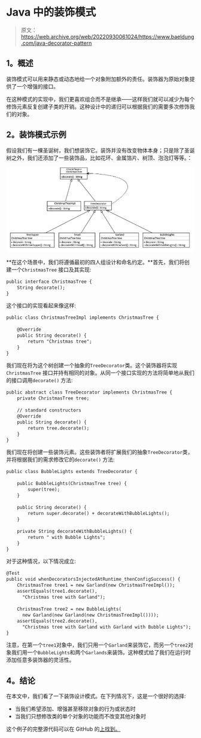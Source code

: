 # Java 中的装饰模式

> 原文：<https://web.archive.org/web/20220930061024/https://www.baeldung.com/java-decorator-pattern>

## 1。概述

装饰模式可以用来静态或动态地给一个对象附加额外的责任。装饰器为原始对象提供了一个增强的接口。

在这种模式的实现中，我们更喜欢组合而不是继承——这样我们就可以减少为每个修饰元素反复创建子类的开销。这种设计中的递归可以根据我们的需要多次修饰我们的对象。

## 2。装饰模式示例

假设我们有一棵圣诞树，我们想装饰它。装饰并没有改变物体本身；只是除了圣诞树之外，我们还添加了一些装饰品，比如花环、金属箔片、树顶、泡泡灯等等。：

[![8poz64T](img/7b53dff96c4959bb0e208f43ed680ae8.png)](/web/20221107145304/https://www.baeldung.com/wp-content/uploads/2017/09/8poz64T.jpg)

**在这个场景中，我们将遵循最初的四人组设计和命名约定。**首先，我们将创建一个`ChristmasTree` 接口及其实现:

```
public interface ChristmasTree {
    String decorate();
}
```

这个接口的实现看起来像这样:

```
public class ChristmasTreeImpl implements ChristmasTree {

    @Override
    public String decorate() {
        return "Christmas tree";
    }
}
```

我们现在将为这个树创建一个抽象的`TreeDecorator`类。这个装饰器将实现`ChristmasTree` 接口并持有相同的对象。从同一个接口实现的方法将简单地从我们的接口调用`decorate()` 方法:

```
public abstract class TreeDecorator implements ChristmasTree {
    private ChristmasTree tree;

    // standard constructors
    @Override
    public String decorate() {
        return tree.decorate();
    }
}
```

我们现在将创建一些装饰元素。这些装饰者将扩展我们的抽象`TreeDecorator`类，并将根据我们的需求修改它的`decorate()` 方法:

```
public class BubbleLights extends TreeDecorator {

    public BubbleLights(ChristmasTree tree) {
        super(tree);
    }

    public String decorate() {
        return super.decorate() + decorateWithBubbleLights();
    }

    private String decorateWithBubbleLights() {
        return " with Bubble Lights";
    }
}
```

对于这种情况，以下情况成立:

```
@Test
public void whenDecoratorsInjectedAtRuntime_thenConfigSuccess() {
    ChristmasTree tree1 = new Garland(new ChristmasTreeImpl());
    assertEquals(tree1.decorate(), 
      "Christmas tree with Garland");

    ChristmasTree tree2 = new BubbleLights(
      new Garland(new Garland(new ChristmasTreeImpl())));
    assertEquals(tree2.decorate(), 
      "Christmas tree with Garland with Garland with Bubble Lights");
}
```

注意，在第一个`tree1`对象中，我们只用一个`Garland`来装饰它，而另一个`tree2`对象我们用一个`BubbleLights`和两个`Garlands`来装饰。这种模式给了我们在运行时添加任意多装饰器的灵活性。

## 4。结论

在本文中，我们看了一下装饰设计模式。在下列情况下，这是一个很好的选择:

*   当我们希望添加、增强甚至移除对象的行为或状态时
*   当我们只想修改类的单个对象的功能而不改变其他对象时

这个例子的完整源代码可以在 GitHub 的[上找到。](https://web.archive.org/web/20221107145304/https://github.com/eugenp/tutorials/tree/master/patterns-modules/design-patterns-structural)